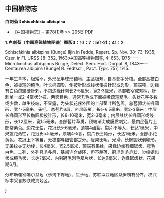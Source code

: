 
## 中国植物志

**白刺菊 Schischkinia albispina**

* [《中国植物志》](http://www.iplant.cn/frps)- [第78(1)卷](http://www.iplant.cn/frps/vol/78(1)) >> 205页 [PDF](http://www.iplant.cn/frps/pdf/78(1)/205.PDF)

**1.白刺菊（中国高等植物图鉴）图版3：10；7：5(1-2)；41：2**

Schischkinia albispina (Bunge) Iljin in Fedde, Repert. Sp. Nov. 38: 73, 1935; Czer. in Fl. URSS 28: 352, 1963;中国高等植物图鉴, 4: 653, 1975——Microlonchus albispinus Bunge, Delect. Sem. Hort. Dorpat. 8, 1843——Centaurea albipina (Bunge) B. Fedtsch., Раст. Турк. 757, 1915.

一年生草本，极矮小，外形呈半球形铺地，主茎极短，自基部多分枝。全部茎枝白色，被极短的糙毛。叶长椭圆形、倒披针形或线状倒披针形或匙形，顶端钝，边缘有白色的坚硬针刺，不包边缘针刺长2-5厘米，宽2-3厘米，基部收窄成短柄，针刺单一或2-4掌状分枝，两面绿色，通常无毛或下面被稀疏短糙毛。头状花序多数或少数，单生枝端，不显露，为头状花序外围的上部茎叶所包围。总苞卵状长椭圆形，宽4-5毫米，无毛。总苞片6层，外层卵形，长5-6.5毫米，宽2-3毫米；中层长椭圆形至长椭圆状披针形，长8-10毫米，宽2-3毫米；内层线状长椭圆形或线形，长1.2厘米，宽1.5毫米。全部苞片草质，顶端渐尖成膜质刺尖，最内层苞片上部常紫色。边花无性，花冠长5-6毫米，顶端4齿裂，裂片不等大，长达1毫米，中央盘花两性，花冠长5.5毫米，顶端4-5裂，裂片长三角形，长达1毫米。全部小花黄色，花冠上下等粗，无檐部与细管部之分。瘦果无毛，光滑，长椭圆状倒卵形，无条纹亦无肋棱，长4毫米，宽2.5毫米，顶端有果缘，果缘边缘有细锯齿。冠毛白色，二列，外列冠毛多层，基部连合成环，但不脱落，冠毛刚毛毛状，边缘锯齿状或糙毛状，长达7毫米，内列冠毛刚毛膜片状，长达9毫米，边缘锯齿状。花果期6月。

分布新疆准噶尔盆地（沙湾下野地）。生沙地。苏联中亚地区及伊朗有分布。模式标本采自苏联咸海地区。

}